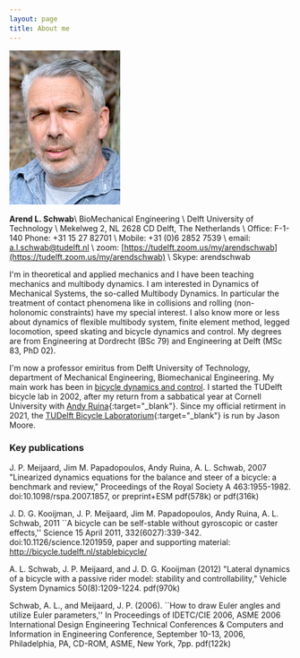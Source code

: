 ```yaml
---
layout: page
title: About me
---
```



![Arend L. Schwab](../../assets/images/figures/ArendSchwabPortraitFoto.jpg)

**Arend L. Schwab**\\
BioMechanical Engineering \\
Delft University of Technology \\
Mekelweg 2, NL 2628 CD Delft, The Netherlands \\
Office: F-1-140  Phone: +31 15 27 82701 \\
Mobile: +31 (0)6 2852 7539 \\
email: [a.l.schwab@tudelft.nl](mailto:a.l.schwab@tudelft.nl) \\
zoom: [https://tudelft.zoom.us/my/arendschwab](https://tudelft.zoom.us/my/arendschwab) \\
Skype: arendschwab 

I'm in  theoretical and applied mechanics and I have been teaching mechanics and multibody dynamics. I am interested in Dynamics of Mechanical Systems, the so-called Multibody Dynamics. In particular the treatment of contact phenomena like in collisions and rolling (non-holonomic constraints) have my special interest. I also know more or less about dynamics of flexible multibody system, finite element method, legged locomotion, speed skating and bicycle dynamics and control. My degrees are from Engineering at Dordrecht (BSc 79) and Engineering at Delft (MSc 83, PhD 02).


I'm now a professor emiritus from Delft University of Technology, department of Mechanical Engineering, Biomechanical Engineering. My main work has been in [bicycle dynamics and control](). I started the TUDelft bicycle lab in 2002, after my return from a sabbatical year at Cornell University with [Andy Ruina](http://ruina.tam.cornell.edu/){:target="_blank"}. Since my official retirment in 2021, the [TUDelft Bicycle Laboratorium](https://mechmotum.github.io/){:target="_blank"} is run by Jason Moore.

### Key publications

J. P. Meijaard, Jim M. Papadopoulos, Andy Ruina, A. L. Schwab, 2007 "Linearized dynamics equations for the balance and steer of a bicycle: a benchmark and review," Proceedings of the Royal Society A 463:1955-1982. doi:10.1098/rspa.2007.1857,  or preprint+ESM pdf(578k) or pdf(316k)

J. D. G. Kooijman, J. P. Meijaard, Jim M. Papadopoulos, Andy Ruina, A. L. Schwab, 2011 ``A bicycle can be self-stable without gyroscopic or caster effects,'' Science 15 April 2011, 332(6027):339-342. doi:10.1126/science.1201959, paper and supporting material: http://bicycle.tudelft.nl/stablebicycle/

A. L. Schwab, J. P. Meijaard, and J. D. G. Kooijman (2012) "Lateral dynamics of a bicycle with a passive rider model: stability and controllability," Vehicle System Dynamics 50(8):1209-1224. pdf(970k)

Schwab, A. L., and Meijaard, J. P. (2006). ``How to draw Euler angles and utilize Euler parameters,'' In Proceedings of IDETC/CIE 2006, ASME 2006 International Design Engineering Technical Conferences & Computers and Information in Engineering Conference, September 10-13, 2006, Philadelphia, PA, CD-ROM, ASME, New York, 7pp. pdf(122k)